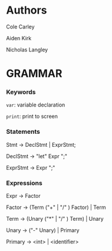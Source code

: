 # Authors
Cole Carley

Aiden Kirk

Nicholas Langley


# GRAMMAR

### Keywords

`var`: variable declaration

`print`: print to screen

### Statements

Stmt -> DeclStmt | ExprStmt;

DeclStmt -> "let" Expr ";"

ExprStmt -> Expr ";"

### Expressions

Expr -> Factor

Factor -> (Term ("+" | "/" ) Factor) | Term

Term -> (Unary ("*" | "/" ) Term) | Unary

Unary -> ("-" Unary) | Primary 

Primary -> \<int\> | \<identifier\>
